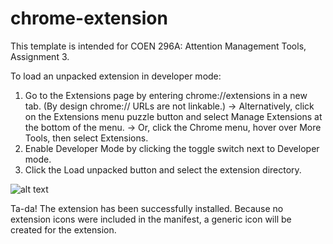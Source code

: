 # chrome-extension
This template is intended for COEN 296A: Attention Management Tools, Assignment 3.

To load an unpacked extension in developer mode:
1. Go to the Extensions page by entering chrome://extensions in a new tab. (By design chrome:// URLs are not linkable.)
    -> Alternatively, click on the Extensions menu puzzle button and select Manage Extensions at the bottom of the menu.
    -> Or, click the Chrome menu, hover over More Tools, then select Extensions.
2. Enable Developer Mode by clicking the toggle switch next to Developer mode.
3. Click the Load unpacked button and select the extension directory.

![alt text](https://user-images.githubusercontent.com/36625317/233700422-adeff59a-a61c-4835-94ee-aba861cd6d9f.png)

Ta-da! The extension has been successfully installed. Because no extension icons were included in the manifest, a generic icon will be created for the extension.

